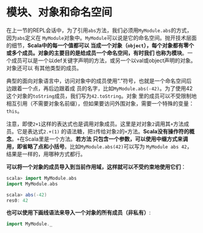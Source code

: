 模块、对象和命名空间
===================================================================================
在上一节的REPL会话中，为了引用`abs`方法，我们必须用`MyModule.abs`的方式，因为`abs`定义在
`MyModule`对象中。`MyModule`可以说是它的命名空间。抛开技术层面的细节，**Scala中的每一个值都可以
当成一个对象（`object`），每个对象都有零个或多个成员。对象的主要目的是给成员一个命名空间，有时我们
也称为模块**。一个成员可以是一个以def关键字声明的方法，或另一个以val或object声明的对象。对象还可以
有其他类型的成员。

典型的面向对象语言中，访问对象中的成员使用“.”符号，也就是一个命名空间后边跟着一个点，再后边跟着成
员的名字，比如`MyModule.abs(-42)`。为了使用42这个对象的`toString`成员，我们写为`42.toString`。对象
里的成员可以不受限制地相互引用（不需要对象名前缀），但如果要访问外围对象，需要一个特殊的变量：`this`。

注意，即使`2+1`这样的表达式也是调用对象成员。这里是对对象`2`调用其`+`方法成员。它是表达式`2.+(1)`
的语法糖，把`1`传给对象`2`的`+`方法。**Scala没有操作符的概念**。`+`在Scala里是一个方法。**若方法
只包含一个参数，可以使用中缀方式来调用，即省略了点和小括号**。比如`MyModule.abs(42)`可以写为
`MyModule abs 42`，结果是一样的，用哪种方式都行。

**可以将一个对象的成员导入到当前作用域，这样就可以不受约束地使用它们**：
```scala
scala> import MyModule.abs
import MyModule.abs

scala> abs(-42)
res0: 42
```
**也可以使用下画线语法来导入一个对象的所有成员（非私有）**:
```scala
import MyModule._
```

